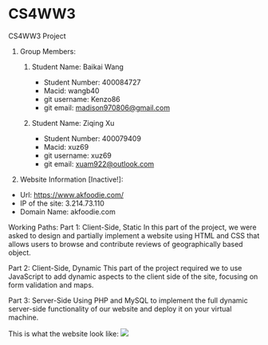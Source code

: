 # CS4WW3
CS4WW3 Project

1. Group Members:
    1. Student Name: Baikai Wang
        - Student Number: 400084727
        - Macid: wangb40
        - git username: Kenzo86
        - git email: madison970806@gmail.com

    2. Student Name: Ziqing Xu
        - Student Number: 400079409
        - Macid: xuz69
        - git username: xuz69
        - git email: xuam922@outlook.com


2. Website Information [Inactive!]:
- Url: https://www.akfoodie.com/
- IP of the site: 3.214.73.110
- Domain Name: akfoodie.com

Working Paths:
Part 1: Client-Side, Static
In this part of the project, we were asked to design and partially implement a website using HTML and CSS that allows users to browse and contribute reviews of geographically based object.

Part 2: Client-Side, Dynamic
This part of the project required we to use JavaScript to add dynamic aspects to the client side of the site, focusing on form validation and maps.

Part 3: Server-Side
Using PHP and MySQL to implement the full dynamic server-side functionality of our website and deploy it on your virtual machine.

This is what the website look like:
![](AKFoodie.png)

